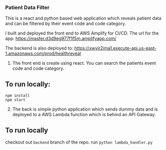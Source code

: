 ### Patient Data Filter

This is a react and python based web application which reveals patient data and can be filtered by their event code and code category.

I built and deployed the front end to AWS Amplify for CI/CD. 
The url for the app:  https://master.d3d9eg977f1f5m.amplifyapp.com/

The backend is also deployed to: https://xwyir2jma1.execute-api.us-east-1.amazonaws.com/prod/healthreveal

1. The front end is create using react. You can search the patients event code and code category. 
## To run locally:
```
npm install
npm start
```

2. The back is simple python application which sends dummy data and is deployed to a AWS Lambda function which is behind an API Gateway.
## To run locally

checkout out `backend` branch of the repo.
run `python lambda_handler.py`
